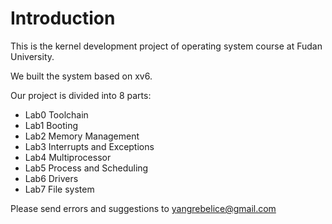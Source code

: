 # Introduction

This is the kernel development project of operating system course at Fudan University.

We built the system based on xv6.

Our project is divided into 8 parts:
- Lab0 Toolchain
- Lab1 Booting
- Lab2 Memory Management
- Lab3 Interrupts and Exceptions
- Lab4 Multiprocessor
- Lab5 Process and Scheduling
- Lab6 Drivers
- Lab7 File system

Please send errors and suggestions to yangrebelice@gmail.com